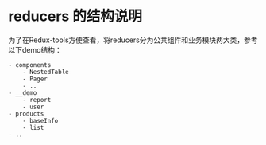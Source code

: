 # reducers 的结构说明
为了在Redux-tools方便查看，将reducers分为公共组件和业务模块两大类，参考以下demo结构：

```
- components
    - NestedTable
    - Pager
    - ..
- __demo
    - report
    - user
- products
    - baseInfo
    - list
- ..
```